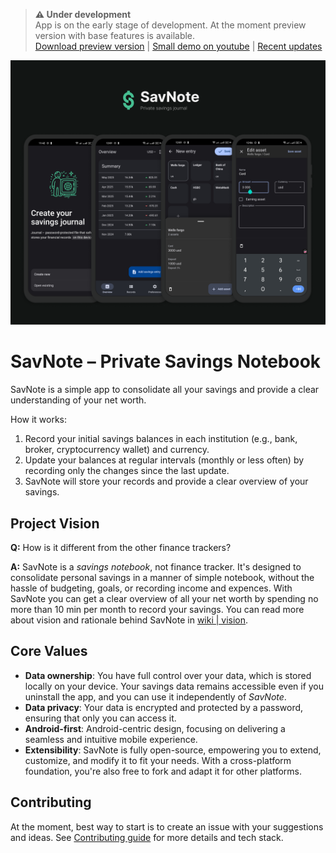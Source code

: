 > **⚠️ Under development**<br>
> App is on the early stage of development. At the moment preview version with base features is available.<br>
> [Download preview version](https://github.com/skorphil/savnote/releases/tag/0.5.0) | [Small demo on youtube](https://youtu.be/abH2uFe2hh0?si=Eo_aMzNmCA1DP6pl) | [Recent updates](https://github.com/skorphil/savnote/discussions/categories/announcements)

<img src=".github/savnote.png" alt="SavNote" />

# SavNote – Private Savings Notebook
SavNote is a simple app to consolidate all your savings and provide a clear understanding of your net worth.

How it works:
1. Record your initial savings balances in each institution (e.g., bank, broker, cryptocurrency wallet) and currency.
2. Update your balances at regular intervals (monthly or less often) by recording only the changes since the last update.
3. SavNote will store your records and provide a clear overview of your savings.


## Project Vision
**Q:** How is it different from the other finance trackers?

**A:** SavNote is a _savings notebook_, not finance tracker. It's designed to consolidate personal savings in a manner of simple notebook, without the hassle of budgeting, goals, or recording income and expences. With SavNote you can get a clear overview of all your net worth by spending no more than 10 min per month to record your savings. You can read more about vision and rationale behind SavNote in [wiki | vision](https://github.com/skorphil/savnote/wiki/SavNote-Vision).


## Core Values
* **Data ownership**: You have full control over your data, which is stored locally on your device. Your savings data remains accessible even if you uninstall the app, and you can use it independently of *SavNote*.
* **Data privacy**: Your data is encrypted and protected by a password, ensuring that only you can access it.
* **Android-first**: Android-centric design, focusing on delivering a seamless and intuitive mobile experience.
* **Extensibility**: SavNote is fully open-source, empowering you to extend, customize, and modify it to fit your needs. With a cross-platform foundation, you're also free to fork and adapt it for other platforms.


## Contributing
At the moment, best way to start is to create an issue with your suggestions and ideas.
See [Contributing guide](/CONTRIBUTING.md) for more details and tech stack.
